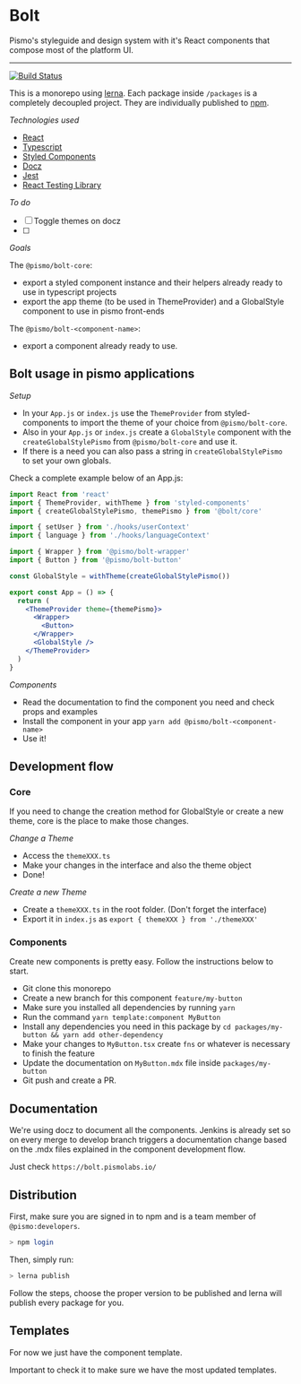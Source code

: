 # Bolt

Pismo's styleguide and design system with it's React components that compose most of the platform UI.

---
[![Build Status](https://travis-ci.org/pismo/bolt.svg?branch=master)](https://travis-ci.org/pismo/bolt)

This is a monorepo using [lerna](https://lernajs.io/). Each package inside `/packages` is a completely decoupled project. They are individually published to [npm](https://www.npmjs.com/org/pismo).

_Technologies used_

- [React](https://reactjs.org/docs/getting-started.html)
- [Typescript](https://github.com/sw-yx/react-typescript-cheatsheet)
- [Styled Components](https://www.styled-components.com/docs/api#typescript)
- [Docz](https://www.docz.site/documentation/components-api)
- [Jest](https://github.com/sapegin/jest-cheat-sheet)
- [React Testing Library](https://github.com/kentcdodds/react-testing-library#usage)

_To do_

- [ ] Toggle themes on docz
- [ ]

_Goals_

The `@pismo/bolt-core`:

- export a styled component instance and their helpers already ready to use in typescript projects
- export the app theme (to be used in ThemeProvider) and a GlobalStyle component to use in pismo front-ends

The `@pismo/bolt-<component-name>`:

- export a component already ready to use.

## Bolt usage in pismo applications

_Setup_

- In your `App.js` or `index.js` use the `ThemeProvider` from styled-components to import the theme of your choice from `@pismo/bolt-core`.
- Also in your `App.js` or `index.js` create a `GlobalStyle` component with the `createGlobalStylePismo` from `@pismo/bolt-core` and use it.
- If there is a need you can also pass a string in `createGlobalStylePismo` to set your own globals.

Check a complete example below of an App.js:

```jsx
import React from 'react'
import { ThemeProvider, withTheme } from 'styled-components'
import { createGlobalStylePismo, themePismo } from '@bolt/core'

import { setUser } from './hooks/userContext'
import { language } from './hooks/languageContext'

import { Wrapper } from '@pismo/bolt-wrapper'
import { Button } from '@pismo/bolt-button'

const GlobalStyle = withTheme(createGlobalStylePismo())

export const App = () => {
  return (
    <ThemeProvider theme={themePismo}>
      <Wrapper>
        <Button>
      </Wrapper>
      <GlobalStyle />
    </ThemeProvider>
  )
}
```

_Components_

- Read the documentation to find the component you need and check props and examples
- Install the component in your app `yarn add @pismo/bolt-<component-name>`
- Use it!

## Development flow

### Core

If you need to change the creation method for GlobalStyle or create a new theme, core is the place to make those changes.

_Change a Theme_

- Access the `themeXXX.ts`
- Make your changes in the interface and also the theme object
- Done!

_Create a new Theme_

- Create a `themeXXX.ts` in the root folder. (Don't forget the interface)
- Export it in `index.js` as `export { themeXXX } from './themeXXX'`

### Components

Create new components is pretty easy. Follow the instructions below to start.

- Git clone this monorepo
- Create a new branch for this component `feature/my-button`
- Make sure you installed all dependencies by running `yarn`
- Run the command `yarn template:component MyButton`
- Install any dependencies you need in this package by `cd packages/my-button && yarn add other-dependency`
- Make your changes to `MyButton.tsx` create `fns` or whatever is necessary to finish the feature
- Update the documentation on `MyButton.mdx` file inside `packages/my-button`
- Git push and create a PR.

## Documentation

We're using docz to document all the components. Jenkins is already set so on every merge to develop branch triggers a documentation change based on the .mdx files explained in the component development flow.

Just check `https://bolt.pismolabs.io/`

## Distribution

First, make sure you are signed in to npm and is a team member of `@pismo:developers`.

```sh
> npm login
```

Then, simply run:

```sh
> lerna publish
```

Follow the steps, choose the proper version to be published and lerna will publish every package for you.

## Templates

For now we just have the component template.

Important to check it to make sure we have the most updated templates.
